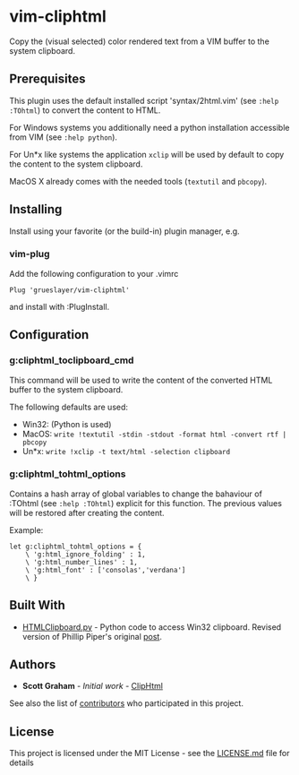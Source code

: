 ﻿# vim-cliphtml

Copy the (visual selected) color rendered text from a VIM buffer to the system clipboard.

## Prerequisites

This plugin uses the default installed script 'syntax/2html.vim' (see ```:help :TOhtml```) to convert the content to HTML.

For Windows systems you additionally need a python installation accessible from VIM (see ```:help python```).

For Un*x like systems the application ```xclip``` will be used by default to copy the content to the system clipboard.

MacOS X already comes with the needed tools (```textutil``` and ```pbcopy```). 

## Installing

Install using your favorite (or the build-in) plugin manager, e.g.

### vim-plug

Add the following configuration to your .vimrc

```vim
Plug 'grueslayer/vim-cliphtml'
``` 

and install with :PlugInstall.


## Configuration

### g:cliphtml_toclipboard_cmd

This command will be used to write the content of the converted HTML buffer to the system clipboard. 

The following defaults are used:

- Win32: <Empty> (Python is used)
- MacOS: ```write !textutil -stdin -stdout -format html -convert rtf | pbcopy```
- Un*x: ```write !xclip -t text/html -selection clipboard```

### g:cliphtml_tohtml_options

Contains a hash array of global variables to change the bahaviour of :TOhtml (see ```:help :TOhtml```) explicit for this function.
The previous values will be restored after creating the content.


Example:

```vim
let g:cliphtml_tohtml_options = {
	\ 'g:html_ignore_folding' : 1,
	\ 'g:html_number_lines' : 1,
	\ 'g:html_font' : ['consolas','verdana']
	\ }
``` 

## Built With

* [HTMLClipboard.py](https://gist.github.com/Erreinion/6691093) - Python code to access Win32 clipboard. Revised version of Phillip Piper's original [post](http://code.activestate.com/recipes/474121).

## Authors

* **Scott Graham** - *Initial work* - [ClipHtml](https://github.com/sgraham/sgraham/blob/master/vimfiles/plugin/cliphtml.vim)

See also the list of [contributors](https://github.com/grueslayer/vim-cliphtml/contributors) who participated in this project.

## License

This project is licensed under the MIT License - see the [LICENSE.md](LICENSE.md) file for details

